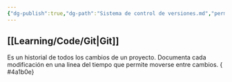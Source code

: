 ```yaml
---
{"dg-publish":true,"dg-path":"Sistema de control de versiones.md","permalink":"/sistema-de-control-de-versiones/","hide":true,"created":"2024-03-14T14:01","updated":"2024-03-27T13:04"}
---
```


## [[Learning/Code/Git\|Git]]
Es un historial de todos los cambios de un proyecto. Documenta cada modificación en una linea del tiempo que permite moverse entre cambios.
{ #4a1b0e}
